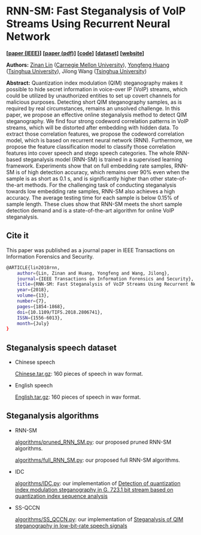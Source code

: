 # RNN-SM: Fast Steganalysis of VoIP Streams Using Recurrent Neural Network


**[[paper (IEEE)](http://ieeexplore.ieee.org/document/8292900/)]**
**[[paper (pdf)](http://www.andrew.cmu.edu/user/zinanl/publications/rnn-sm.pdf)]**
**[[code](https://github.com/fjxmlzn/RNN-SM#steganalysis-algorithms)]**
**[[dataset](https://github.com/fjxmlzn/RNN-SM#steganalysis-speech-dataset)]**
**[[website](https://github.com/fjxmlzn/RNN-SM)]**

**Authors:** 
[Zinan Lin](http://www.andrew.cmu.edu/user/zinanl/) ([Carnegie Mellon University](https://www.cmu.edu/)), 
[Yongfeng Huang](http://www.tsinghua.edu.cn/publish/ee/4157/2010/20101217182714916942750/20101217182714916942750_.html) ([Tsinghua University](http://www.tsinghua.edu.cn/publish/newthuen/index.html)), 
Jilong Wang ([Tsinghua University](http://www.tsinghua.edu.cn/publish/newthuen/index.html))

**Abstract:** Quantization index modulation (QIM) steganography makes it possible to hide secret information in voice-over IP (VoIP) streams, which could be utilized by unauthorized entities to set up covert channels for malicious purposes. Detecting short QIM steganography samples, as is required by real circumstances, remains an unsolved challenge. In this paper, we propose an effective online steganalysis method to detect QIM steganography. We find four strong codeword correlation patterns in VoIP streams, which will be distorted after embedding with hidden data. To extract those correlation features, we propose the codeword correlation model, which is based on recurrent neural network (RNN). Furthermore, we propose the feature classification model to classify those correlation features into cover speech and stego speech categories. The whole RNN-based steganalysis model (RNN-SM) is trained in a supervised learning framework. Experiments show that on full embedding rate samples, RNN-SM is of high detection accuracy, which remains over 90% even when the sample is as short as 0.1 s, and is significantly higher than other state-of-the-art methods. For the challenging task of conducting steganalysis towards low embedding rate samples, RNN-SM also achieves a high accuracy. The average testing time for each sample is below 0.15% of sample length. These clues show that RNN-SM meets the short sample detection demand and is a state-of-the-art algorithm for online VoIP steganalysis.

## Cite it 

This paper was published as a journal paper in IEEE Transactions on Information Forensics and Security.

```bash
@ARTICLE{lin2018rnn, 
	author={Lin, Zinan and Huang, Yongfeng and Wang, Jilong}, 
	journal={IEEE Transactions on Information Forensics and Security}, 
	title={RNN-SM: Fast Steganalysis of VoIP Streams Using Recurrent Neural Network}, 
	year={2018}, 
	volume={13}, 
	number={7}, 
	pages={1854-1868},
	doi={10.1109/TIFS.2018.2806741}, 
	ISSN={1556-6013},
	month={July}
}
```

## Steganalysis speech dataset

* Chinese speech

  [Chinese.tar.gz](https://drive.google.com/file/d/1LF2dAXHkd8TmzaDnTg0Zmbs7xVdSovMH/view?usp=sharing): 160 pieces of speech in wav format.

* English speech

  [English.tar.gz](https://drive.google.com/file/d/1Uy7WyEg3y-hvefUczo_6gFyyeeTC6ohg/view?usp=sharing): 160 pieces of speech in wav format.
  
## Steganalysis algorithms

* RNN-SM

  [algorithms/pruned_RNN_SM.py](https://github.com/fjxmlzn/RNN-SM/blob/master/algorithms/pruned_RNN_SM.py): our proposed pruned RNN-SM algorithms.

  [algorithms/full_RNN_SM.py](https://github.com/fjxmlzn/RNN-SM/blob/master/algorithms/full_RNN_SM.py): our proposed full RNN-SM algorithms.

* IDC

  [algorithms/IDC.py](https://github.com/fjxmlzn/RNN-SM/blob/master/algorithms/IDC.py): our implementation of [Detection of quantization index modulation steganography in G. 723.1 bit stream based on quantization index sequence analysis](https://link.springer.com/article/10.1631%2Fjzus.C1100374?LI=true)

* SS-QCCN

  [algorithms/SS_QCCN.py](https://github.com/fjxmlzn/RNN-SM/blob/master/algorithms/SS_QCCN.py): our implementation of [Steganalysis of QIM steganography in low-bit-rate speech signals](http://ieeexplore.ieee.org/abstract/document/7867798/)
